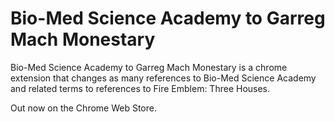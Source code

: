 Bio-Med Science Academy to Garreg Mach Monestary
=====
Bio-Med Science Academy to Garreg Mach Monestary is a chrome extension that changes as many references to Bio-Med Science Academy and related terms to references to Fire Emblem: Three Houses.

Out now on the Chrome Web Store.
